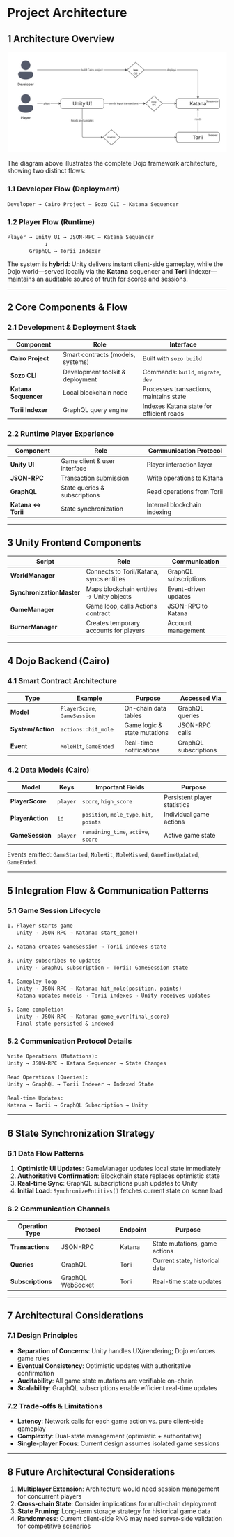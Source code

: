 # Project Architecture

## 1 Architecture Overview

![Dojo Framework Architecture](Dojo%20Example%20Arch%20-%20Dojo%20Framework%20Arch.jpg)

The diagram above illustrates the complete Dojo framework architecture, showing two distinct flows:

### 1.1 Developer Flow (Deployment)
```
Developer → Cairo Project → Sozo CLI → Katana Sequencer
```

### 1.2 Player Flow (Runtime)
```
Player → Unity UI → JSON-RPC → Katana Sequencer
            ↓
       GraphQL → Torii Indexer
```

The system is **hybrid**: Unity delivers instant client-side gameplay, while the Dojo world—served locally via the **Katana** sequencer and **Torii** indexer—maintains an auditable source of truth for scores and sessions.

---

## 2 Core Components & Flow

### 2.1 Development & Deployment Stack

| Component | Role | Interface |
|-----------|------|-----------|
| **Cairo Project** | Smart contracts (models, systems) | Built with `sozo build` |
| **Sozo CLI** | Development toolkit & deployment | Commands: `build`, `migrate`, `dev` |
| **Katana Sequencer** | Local blockchain node | Processes transactions, maintains state |
| **Torii Indexer** | GraphQL query engine | Indexes Katana state for efficient reads |

### 2.2 Runtime Player Experience

| Component | Role | Communication Protocol |
|-----------|------|------------------------|
| **Unity UI** | Game client & user interface | Player interaction layer |
| **JSON-RPC** | Transaction submission | Write operations to Katana |
| **GraphQL** | State queries & subscriptions | Read operations from Torii |
| **Katana ↔ Torii** | State synchronization | Internal blockchain indexing |

---

## 3 Unity Frontend Components

| Script | Role | Communication |
|--------|------|---------------|
| **WorldManager** | Connects to Torii/Katana, syncs entities | GraphQL subscriptions |
| **SynchronizationMaster** | Maps blockchain entities → Unity objects | Event-driven updates |
| **GameManager** | Game loop, calls Actions contract | JSON-RPC to Katana |
| **BurnerManager** | Creates temporary accounts for players | Account management |

---

## 4 Dojo Backend (Cairo)

### 4.1 Smart Contract Architecture

| Type | Example | Purpose | Accessed Via |
|------|---------|---------|--------------|
| **Model** | `PlayerScore`, `GameSession` | On-chain data tables | GraphQL queries |
| **System/Action** | `actions::hit_mole` | Game logic & state mutations | JSON-RPC calls |
| **Event** | `MoleHit`, `GameEnded` | Real-time notifications | GraphQL subscriptions |

### 4.2 Data Models (Cairo)

| Model | Keys | Important Fields | Purpose |
|-------|------|------------------|---------|
| **PlayerScore** | `player` | `score`, `high_score` | Persistent player statistics |
| **PlayerAction** | `id` | `position`, `mole_type`, `hit`, `points` | Individual game actions |
| **GameSession** | `player` | `remaining_time`, `active`, `score` | Active game state |

Events emitted: `GameStarted`, `MoleHit`, `MoleMissed`, `GameTimeUpdated`, `GameEnded`.

---

## 5 Integration Flow & Communication Patterns

### 5.1 Game Session Lifecycle

```
1. Player starts game
   Unity → JSON-RPC → Katana: start_game()
   
2. Katana creates GameSession → Torii indexes state
   
3. Unity subscribes to updates
   Unity ← GraphQL subscription ← Torii: GameSession state
   
4. Gameplay loop
   Unity → JSON-RPC → Katana: hit_mole(position, points)
   Katana updates models → Torii indexes → Unity receives updates
   
5. Game completion
   Unity → JSON-RPC → Katana: game_over(final_score)
   Final state persisted & indexed
```

### 5.2 Communication Protocol Details

```
Write Operations (Mutations):
Unity → JSON-RPC → Katana Sequencer → State Changes

Read Operations (Queries):
Unity → GraphQL → Torii Indexer → Indexed State

Real-time Updates:
Katana → Torii → GraphQL Subscription → Unity
```

---

## 6 State Synchronization Strategy

### 6.1 Data Flow Patterns

1. **Optimistic UI Updates**: GameManager updates local state immediately
2. **Authoritative Confirmation**: Blockchain state replaces optimistic state
3. **Real-time Sync**: GraphQL subscriptions push updates to Unity
4. **Initial Load**: `SynchronizeEntities()` fetches current state on scene load

### 6.2 Communication Channels

| Operation Type | Protocol | Endpoint | Purpose |
|----------------|----------|----------|---------|
| **Transactions** | JSON-RPC | Katana | State mutations, game actions |
| **Queries** | GraphQL | Torii | Current state, historical data |
| **Subscriptions** | GraphQL WebSocket | Torii | Real-time state updates |

---

## 7 Architectural Considerations

### 7.1 Design Principles
- **Separation of Concerns**: Unity handles UX/rendering; Dojo enforces game rules
- **Eventual Consistency**: Optimistic updates with authoritative confirmation
- **Auditability**: All game state mutations are verifiable on-chain
- **Scalability**: GraphQL subscriptions enable efficient real-time updates

### 7.2 Trade-offs & Limitations
- **Latency**: Network calls for each game action vs. pure client-side gameplay
- **Complexity**: Dual-state management (optimistic + authoritative)
- **Single-player Focus**: Current design assumes isolated game sessions

---

## 8 Future Architectural Considerations

1. **Multiplayer Extension**: Architecture would need session management for concurrent players
2. **Cross-chain State**: Consider implications for multi-chain deployment
3. **State Pruning**: Long-term storage strategy for historical game data
4. **Randomness**: Current client-side RNG may need server-side validation for competitive scenarios
